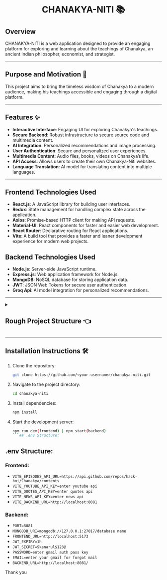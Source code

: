 <h1 align="center">CHANAKYA-NITI 📚</h1>

## Overview

CHANAKYA-NITI is a web application designed to provide an engaging platform for exploring and learning about the teachings of Chanakya, an ancient Indian philosopher, economist, and strategist.

<hr>

## Purpose and Motivation 🎯

This project aims to bring the timeless wisdom of Chanakya to a modern audience, making his teachings accessible and engaging through a digital platform.

<hr>

## Features ✨

- **Interactive Interface**: Engaging UI for exploring Chanakya's teachings.
- **Secure Backend**: Robust infrastructure to secure source code and multimedia content.
- **AI Integration**: Personalized recommendations and image processing.
- **User Authentication**: Secure and personalized user experiences.
- **Multimedia Content**: Audio files, books, videos on Chanakya’s life.
- **API Access**: Allows users to create their own Chanakya-Niti websites.
- **Language Translation**: AI model for translating content into multiple languages.

<hr>

## Frontend Technologies Used
- **React.js**: A JavaScript library for building user interfaces.
- **Redux**: State management for handling complex state across the application.
- **Axios**: Promise-based HTTP client for making API requests.
- **Material-UI**: React components for faster and easier web development.
- **React Router**: Declarative routing for React applications.
- **Vite**: A build tool that provides a faster and leaner development experience for modern web projects.

## Backend Technologies Used 
  - **Node.js**: Server-side JavaScript runtime.
  - **Express.js**: Web application framework for Node.js.
  - **MongoDB**: NoSQL database for storing application data.
  - **JWT**: JSON Web Tokens for secure user authentication.
  - **Groq Api**: AI model integration for personalized recommendations.

<hr>

 <details>
   <summary><h2>Rough Project Structure 👈</h2></summary>
Frontend:
D:.
│   App.css
│   App.jsx
│   index.css
│   main.jsx
│
├───components
│   ├───Home
│   │       VideoButton.jsx
│   │
│   ├───Quotes
│   │       QuoteSection.css
│   │       QuotesSection.jsx
│   │
│   └───shared
│           Card.jsx
│           Footer.jsx
│           Navbar.css
│           Navbar.jsx
│           Visitors.jsx
│
├───context
│       Context.jsx
│
├───css
│       Auth.css
│       ChanakyaNews.css
│       ChanakyaQuiz.css
│       Contributor.css
│       Footer.css
│
├───database
│       quotes.json
│
├───functions
│       RequestEpisode.module.js
│
└───pages
    │   About.jsx
    │   Home.jsx
    │
    ├───auth
    │       ForgotPassword.jsx
    │       Login.jsx
    │       ResetPassword.jsx
    │       SignUp.jsx
    │
    └───resources
            ChanakyaAudio.jsx
            ChanakyaBook.jsx
            ChanakyaGpt.jsx
            ChanakyaNews.jsx
            ChanakyaQuiz.jsx
            ChanakyaVideo.jsx
Backend:
├── Backend
│   ├── Express + Node + MongoDB
│   │   ├── User Authentication
│   │   │   └── JWT
│   │   │       └── Sign In/Sign Up
│   │   │           └── Database from MongoDB URL
│   │   ├── Database Integration
│   │   │   ├── MongoDB API
│   │   │   │   ├── Quotes resources
│   │   │   │   ├── Books resources
│   │   │   │   ├── Videos resources
│   │   │   │   ├── Audio resources
│   │   │   │   └── Contributors' records
│   │   │   └── GitHub API
│   │   └── API Access for logged-in users only
│   │       └── API hits capped at 1000
│   └── AI Integration
│   |   ├── Text-to-Speech Converter
│   |   │   └── For books resources
│   |   └── Language Translator
│   |       ├── For books
│   |       └── For audios
|   ├── Testing
|   └── Documentation
└── Database
    ├── Audio database
    ├── Videos database
    ├── Books database
    └── Quotes database
</details>

<hr>

## Installation Instructions 🛠️

1. Clone the repository:
   ```sh
   git clone https://github.com/<your-username>/chanakya-niti.git
   ```
2. Navigate to the project directory:
   ```sh
   cd chanakya-niti
   ```
3. Install dependencies:
   ```sh
   npm install
   ```
4. Start the development server:
   ```sh
   npm run dev(frontend) | npm start(backend) 
   ```## .env Structure:

## .env Structure:
### Frontend:
- `VITE_EPISODES_API_URL=https://api.github.com/repos/hack-boi/Chanakya/contents`
- `VITE_YOUTUBE_API_KEY=enter youtube api`
- `VITE_QUOTES_API_KEY=enter quotes api`
- `VITE_NEWS_API_KEY=enter news api`
- `VITE_BACKEND_URL=http://localhost:8081`

### Backend:
- `PORT=8081`
- `MONGODB_URI=mongodb://127.0.0.1:27017/database name`
- `FRONTEND_URL=http://localhost:5173`
- `JWT_EXPIRY=1h`
- `JWT_SECRET=Skanarul$123@`
- `PASSWORD=enter gmail auth pass key`
- `EMAIL=enter your gmail for forgot mail`
- `BACKEND_URL=http://localhost:8081/`


Thank you
